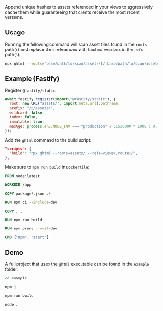 Append unique hashes to assets referenced in your views to aggressively cache them while guaranteeing that clients receive the most recent versions.

## Usage

Running the following command will scan asset files found in the `roots` path(s) and replace their references with hashed versions in the `refs` path(s):

```sh
npx ghtml --roots="base/path/to/scan/assets/1/,base/path/to/scan/assets/2/" --refs="views/path/to/append/hashes/1/,views/path/to/append/hashes/2/"
```

## Example (Fastify)

Register `@fastify/static`:

```js
await fastify.register(import("@fastify/static"), {
  root: new URL("assets/", import.meta.url).pathname,
  prefix: "/p/assets/",
  wildcard: false,
  index: false,
  immutable: true,
  maxAge: process.env.NODE_ENV === "production" ? 31536000 * 1000 : 0,
});
```

Add the `ghtml` command to the build script:

```json
"scripts": {
  "build": "npx ghtml --roots=assets/ --refs=views/,routes/",
},
```

Make sure to `npm run build` in `Dockerfile`:

```dockerfile
FROM node:latest

WORKDIR /app

COPY package*.json ./

RUN npm ci --include=dev

COPY . .

RUN npm run build

RUN npm prune --omit=dev

CMD ["npm", "start"]
```

## Demo

A full project that uses the `ghtml` executable can be found in the `example` folder:

```sh
cd example

npm i

npm run build

node .
```
